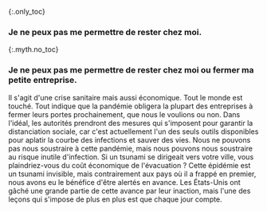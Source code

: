 {:.only_toc}
### Je ne peux pas me permettre de rester chez moi.

{:.myth.no_toc}
### Je ne peux pas me permettre de rester chez moi ou fermer ma petite entreprise.

Il s'agit d'une crise sanitaire mais aussi économique. Tout le monde est touché. Tout indique que la pandémie obligera la plupart des entreprises à fermer leurs portes prochainement, que nous le voulions ou non. Dans l'idéal, les autorités prendront des mesures qui s'imposent pour garantir la distanciation sociale, car c'est actuellement l'un des seuls outils disponibles pour aplatir la courbe des infections et sauver des vies. Nous ne pouvons pas nous soustraire à cette pandémie, mais nous pouvons nous soustraire au risque inutile d'infection. Si un tsunami se dirigeait vers votre ville, vous plaindriez-vous du coût économique de l'évacuation ? Cette épidémie est un tsunami invisible, mais contrairement aux pays où il a frappé en premier, nous avons eu le bénéfice d'être alertés en avance. Les États-Unis ont gâché une grande partie de cette avance par leur inaction, mais l'une des leçons qui s'impose de plus en plus est que chaque jour compte.
